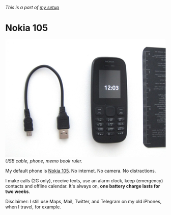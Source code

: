 _This is a part of [my setup](/setup.html)_

# Nokia 105

![Nokia 105](/nokia-105.jpg) _USB cable, phone, memo book ruler._

My default phone is [Nokia
105](https://www.nokia.com/en_int/phones/nokia-105). No internet.
No camera. No distractions.

I make calls (2G only), receive texts, use an alarm clock, keep
(emergency) contacts and offline calendar. It's always on, **one
battery charge lasts for two weeks**.

Disclaimer: I still use Maps, Mail, Twitter, and Telegram on my old
iPhones, when I travel, for example.
